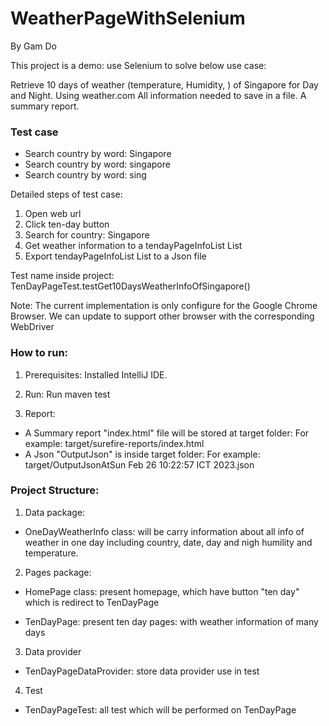 # WeatherPageWithSelenium
By Gam Do

This project is a demo: use Selenium to solve below use case: 

Retrieve 10 days of weather (temperature, Humidity, ) of Singapore for Day and Night. Using weather.com 
All information needed to save in a file.
A summary report. 


### Test case
* Search country by word: Singapore
* Search country by word: singapore
* Search country by word: sing

Detailed steps of test case:
1. Open web url
2. Click ten-day button
3. Search for country: Singapore
4. Get weather information to a tendayPageInfoList List
5. Export tendayPageInfoList List to a Json file

Test name inside project: TenDayPageTest.testGet10DaysWeatherInfoOfSingapore()

Note: The current implementation is only configure for the Google Chrome Browser. We can update to support other browser with the corresponding WebDriver


### How to run:
1. Prerequisites:  Installed IntelliJ IDE.

2. Run:  Run maven test

3. Report:

* A Summary report "index.html" file will be stored at target folder: For example: target/surefire-reports/index.html
* A Json "OutputJson"  is inside target folder: For example: target/OutputJsonAtSun Feb 26 10:22:57 ICT 2023.json

### Project Structure:
1. Data package: 	

* OneDayWeatherInfo class: will be carry information about all info of weather in one day including country, date, day and nigh humility and temperature.

2. Pages package:
  
* HomePage class: present homepage, which have button "ten day" which is redirect to TenDayPage

* TenDayPage: present ten day pages: with weather information of many days

3. Data provider

* TenDayPageDataProvider: store data provider use in test
4. Test
* TenDayPageTest: all test which will be performed on TenDayPage






